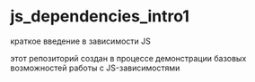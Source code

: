 # js_dependencies_intro1
краткое введение в зависимости JS

этот репозиторий создан в процессе демонстрации базовых возможностей работы с JS-зависимостями
